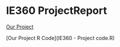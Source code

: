 # IE360 ProjectReport
[Our Project](IE360project.html)

[Our Project R Code](IE360 - Project code.R)
